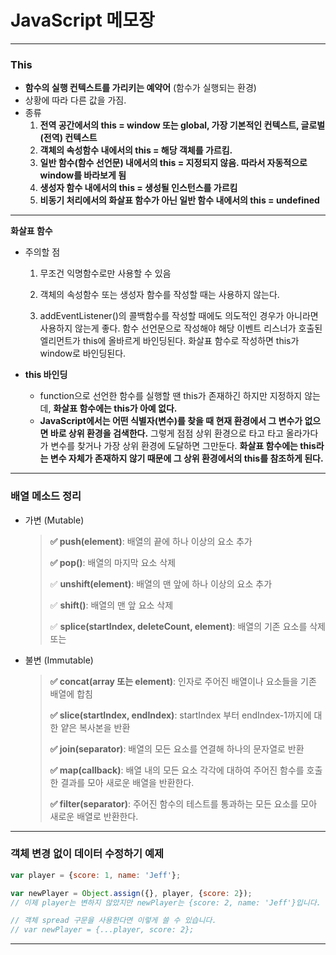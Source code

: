 # JavaScript 메모장

---

### This

- **함수의 실행 컨텍스트를 가리키는 예약어** (함수가 실행되는 환경)
- 상황에 따라 다른 값을 가짐.
- 종류
  1. **전역 공간에서의 this = window 또는 global, 가장 기본적인 컨텍스트, 글로벌(전역) 컨텍스트**
  2. **객체의 속성함수 내에서의 this = 해당 객체를 가르킴.**
  3. **일반 함수(함수 선언문) 내에서의 this = 지정되지 않음. 따라서 자동적으로 window를 바라보게 됨**
  4. **생성자 함수 내에서의 this = 생성될 인스턴스를 가르킴**
  5. **비동기 처리에서의 화살표 함수가 아닌 일반 함수 내에서의 this = undefined**

---

**화살표 함수**

- 주의할 점 

  1. 무조건 익명함수로만 사용할 수 있음

  2. 객체의 속성함수 또는 생성자 함수를 작성할 때는 사용하지 않는다.

  3. addEventListener()의 콜백함수를 작성할 때에도 의도적인 경우가 아니라면 사용하지 않는게 좋다. 함수 선언문으로 작성해야 해당 이벤트 리스너가 호출된 엘리먼트가 this에 올바르게 바인딩된다. 화살표 함수로 작성하면 this가 window로 바인딩된다.

- **this 바인딩**

  - function으로 선언한 함수를 실행할 땐 this가 존재하긴 하지만 지정하지 않는데, **화살표 함수에는 this가 아예 없다.** 
  - **JavaScript에서는 어떤 식별자(변수)를 찾을 때 현재 환경에서 그 변수가 없으면 바로 상위 환경을 검색한다.** 그렇게 점점 상위 환경으로 타고 타고 올라가다가 변수를 찾거나 가장 상위 환경에 도달하면 그만둔다. **화살표 함수에는 this라는 변수 자체가 존재하지 않기 때문에 그 상위 환경에서의 this를 참조하게 된다.**

---

### 배열 메소드 정리

- 가변 (Mutable)

  > **✅ push(element)**: 배열의 끝에 하나 이상의 요소 추가
  >
  > **✅ pop()**: 배열의 마지막 요소 삭제
  >
  > ✅ **unshift(element)**: 배열의 맨 앞에 하나 이상의 요소 추가
  >
  > ✅ **shift()**: 배열의 맨 앞 요소 삭제
  >
  > ✅ **splice(startIndex, deleteCount, element)**: 배열의 기존 요소를 삭제 또는

- 불변 (Immutable)

  >**✅ concat(array 또는 element)**: 인자로 주어진 배열이나 요소들을 기존 배열에 합침
  >
  >**✅ slice(startIndex, endIndex)**: startIndex 부터 endIndex-1까지에 대한 얕은 복사본을 반환
  >
  >**✅ join(separator)**: 배열의 모든 요소를 연결해 하나의 문자열로 반환
  >
  >**✅ map(callback)**: 배열 내의 모든 요소 각각에 대하여 주어진 함수를 호출한 결과를 모아 새로운 배열을 반환한다.
  >
  >**✅ filter(separator)**: 주어진 함수의 테스트를 통과하는 모든 요소를 모아 새로운 배열로 반환한다.

---

### 객체 변경 없이 데이터 수정하기 예제

```javascript
var player = {score: 1, name: 'Jeff'};

var newPlayer = Object.assign({}, player, {score: 2});
// 이제 player는 변하지 않았지만 newPlayer는 {score: 2, name: 'Jeff'}입니다.

// 객체 spread 구문을 사용한다면 이렇게 쓸 수 있습니다.
// var newPlayer = {...player, score: 2};
```

---

